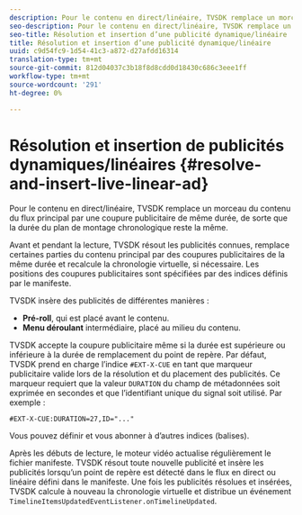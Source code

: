 ```yaml
---
description: Pour le contenu en direct/linéaire, TVSDK remplace un morceau du contenu du flux principal par une coupure publicitaire de même durée, de sorte que la durée du plan de montage chronologique reste la même.
seo-description: Pour le contenu en direct/linéaire, TVSDK remplace un morceau du contenu du flux principal par une coupure publicitaire de même durée, de sorte que la durée du plan de montage chronologique reste la même.
seo-title: Résolution et insertion d’une publicité dynamique/linéaire
title: Résolution et insertion d’une publicité dynamique/linéaire
uuid: c9d54fc9-1d54-41c3-a872-d27afdd16314
translation-type: tm+mt
source-git-commit: 812d04037c3b18f8d8cdd0d18430c686c3eee1ff
workflow-type: tm+mt
source-wordcount: '291'
ht-degree: 0%

---
```



# Résolution et insertion de publicités dynamiques/linéaires {#resolve-and-insert-live-linear-ad}

Pour le contenu en direct/linéaire, TVSDK remplace un morceau du contenu du flux principal par une coupure publicitaire de même durée, de sorte que la durée du plan de montage chronologique reste la même.

Avant et pendant la lecture, TVSDK résout les publicités connues, remplace certaines parties du contenu principal par des coupures publicitaires de la même durée et recalcule la chronologie virtuelle, si nécessaire. Les positions des coupures publicitaires sont spécifiées par des indices définis par le manifeste.

TVSDK insère des publicités de différentes manières :

* **Pré-roll**, qui est placé avant le contenu.
* **Menu déroulant** intermédiaire, placé au milieu du contenu.

TVSDK accepte la coupure publicitaire même si la durée est supérieure ou inférieure à la durée de remplacement du point de repère. Par défaut, TVSDK prend en charge l’indice `#EXT-X-CUE` en tant que marqueur publicitaire valide lors de la résolution et du placement des publicités. Ce marqueur requiert que la valeur `DURATION` du champ de métadonnées soit exprimée en secondes et que l’identifiant unique du signal soit utilisé. Par exemple :

```
#EXT-X-CUE:DURATION=27,ID="..."
```

Vous pouvez définir et vous abonner à d’autres indices (balises).

Après les débuts de lecture, le moteur vidéo actualise régulièrement le fichier manifeste. TVSDK résout toute nouvelle publicité et insère les publicités lorsqu’un point de repère est détecté dans le flux en direct ou linéaire défini dans le manifeste. Une fois les publicités résolues et insérées, TVSDK calcule à nouveau la chronologie virtuelle et distribue un événement `TimelineItemsUpdatedEventListener.onTimelineUpdated`.
